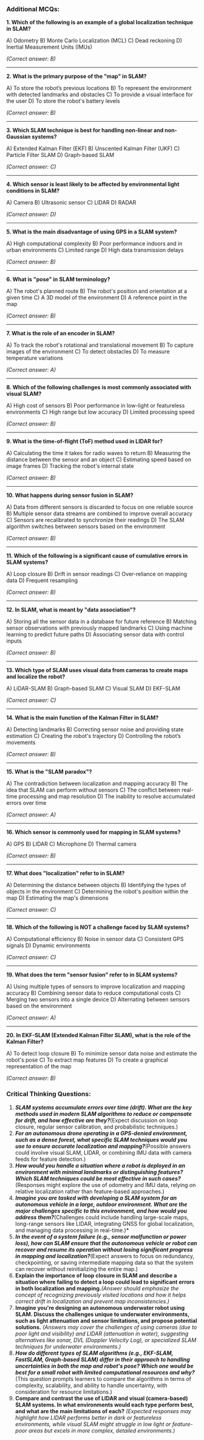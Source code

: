 ### **Additional MCQs:**

**1. Which of the following is an example of a global localization technique in SLAM?**

  A) Odometry
  B) Monte Carlo Localization (MCL)
  C) Dead reckoning
  D) Inertial Measurement Units (IMUs)

  *(Correct answer: B)*

---

**2. What is the primary purpose of the "map" in SLAM?**

  A) To store the robot’s previous locations
  B) To represent the environment with detected landmarks and obstacles
  C) To provide a visual interface for the user
  D) To store the robot's battery levels

  *(Correct answer: B)*

---

**3. Which SLAM technique is best for handling non-linear and non-Gaussian systems?**

  A) Extended Kalman Filter (EKF)
  B) Unscented Kalman Filter (UKF)
  C) Particle Filter SLAM
  D) Graph-based SLAM

  *(Correct answer: C)*

---

**4. Which sensor is least likely to be affected by environmental light conditions in SLAM?**

  A) Camera
  B) Ultrasonic sensor
  C) LIDAR
  D) RADAR

  *(Correct answer: D)*

---

**5. What is the main disadvantage of using GPS in a SLAM system?**

  A) High computational complexity
  B) Poor performance indoors and in urban environments
  C) Limited range
  D) High data transmission delays

  *(Correct answer: B)*

---

**6. What is "pose" in SLAM terminology?**

  A) The robot's planned route
  B) The robot's position and orientation at a given time
  C) A 3D model of the environment
  D) A reference point in the map

  *(Correct answer: B)*

---

**7. What is the role of an encoder in SLAM?**

  A) To track the robot's rotational and translational movement
  B) To capture images of the environment
  C) To detect obstacles
  D) To measure temperature variations

  *(Correct answer: A)*

---

**8. Which of the following challenges is most commonly associated with visual SLAM?**

  A) High cost of sensors
  B) Poor performance in low-light or featureless environments
  C) High range but low accuracy
  D) Limited processing speed

  *(Correct answer: B)*

---

**9. What is the time-of-flight (ToF) method used in LIDAR for?**

  A) Calculating the time it takes for radio waves to return
  B) Measuring the distance between the sensor and an object
  C) Estimating speed based on image frames
  D) Tracking the robot's internal state

  *(Correct answer: B)*

---

**10. What happens during sensor fusion in SLAM?**

  A) Data from different sensors is discarded to focus on one reliable source
  B) Multiple sensor data streams are combined to improve overall accuracy
  C) Sensors are recalibrated to synchronize their readings
  D) The SLAM algorithm switches between sensors based on the environment

  *(Correct answer: B)*

---

**11. Which of the following is a significant cause of cumulative errors in SLAM systems?**

  A) Loop closure
  B) Drift in sensor readings
  C) Over-reliance on mapping data
  D) Frequent resampling

  *(Correct answer: B)*

---

**12. In SLAM, what is meant by "data association"?**

  A) Storing all the sensor data in a database for future reference
  B) Matching sensor observations with previously mapped landmarks
  C) Using machine learning to predict future paths
  D) Associating sensor data with control inputs

  *(Correct answer: B)*

---

**13. Which type of SLAM uses visual data from cameras to create maps and localize the robot?**

  A) LiDAR-SLAM
  B) Graph-based SLAM
  C) Visual SLAM
  D) EKF-SLAM

  *(Correct answer: C)*

---

**14. What is the main function of the Kalman Filter in SLAM?**

  A) Detecting landmarks
  B) Correcting sensor noise and providing state estimation
  C) Creating the robot's trajectory
  D) Controlling the robot’s movements

  *(Correct answer: B)*

---

**15. What is the "SLAM paradox"?**

  A) The contradiction between localization and mapping accuracy
  B) The idea that SLAM can perform without sensors
  C) The conflict between real-time processing and map resolution
  D) The inability to resolve accumulated errors over time

  *(Correct answer: A)*

---

**16. Which sensor is commonly used for mapping in SLAM systems?**

  A) GPS
  B) LIDAR
  C) Microphone
  D) Thermal camera

  *(Correct answer: B)*

---

**17. What does "localization" refer to in SLAM?**

  A) Determining the distance between objects
  B) Identifying the types of objects in the environment
  C) Determining the robot's position within the map
  D) Estimating the map's dimensions

  *(Correct answer: C)*

---

**18. Which of the following is NOT a challenge faced by SLAM systems?**

  A) Computational efficiency
  B) Noise in sensor data
  C) Consistent GPS signals
  D) Dynamic environments

  *(Correct answer: C)*

---

**19. What does the term "sensor fusion" refer to in SLAM systems?**

  A) Using multiple types of sensors to improve localization and mapping accuracy
  B) Combining sensor data to reduce computational costs
  C) Merging two sensors into a single device
  D) Alternating between sensors based on the environment

  *(Correct answer: A)*

---

**20. In EKF-SLAM (Extended Kalman Filter SLAM), what is the role of the Kalman Filter?**

  A) To detect loop closure
  B) To minimize sensor data noise and estimate the robot's pose
  C) To extract map features
  D) To create a graphical representation of the map

  *(Correct answer: B)*

### **Critical Thinking Questions:**

1. ***SLAM systems accumulate errors over time (drift). What are the key methods used in modern SLAM algorithms to reduce or compensate for drift, and how effective are they?***(Expect discussion on loop closure, regular sensor calibration, and probabilistic techniques.)
2. ***For an autonomous drone operating in a GPS-denied environment, such as a dense forest, what specific SLAM techniques would you use to ensure accurate localization and mapping?***(Possible answers could involve visual SLAM, LIDAR, or combining IMU data with camera feeds for feature detection.)
3. ***How would you handle a situation where a robot is deployed in an environment with minimal landmarks or distinguishing features? Which SLAM techniques could be most effective in such cases?***(Responses might explore the use of odometry and IMU data, relying on relative localization rather than feature-based approaches.)
4. ***Imagine you are tasked with developing a SLAM system for an autonomous vehicle in a large, outdoor environment. What are the major challenges specific to this environment, and how would you address them?***(Challenges could include handling large-scale maps, long-range sensors like LIDAR, integrating GNSS for global localization, and managing data processing in real-time.)*
5. ***In the event of a system failure (e.g., sensor malfunction or power loss), how can SLAM ensure that the autonomous vehicle or robot can recover and resume its operation without losing significant progress in mapping and localization?***(Expect answers to focus on redundancy, checkpointing, or saving intermediate mapping data so that the system can recover without reinitializing the entire map.)
6. **Explain the importance of loop closure in SLAM and describe a situation where failing to detect a loop could lead to significant errors in both localization and mapping.***(Answer should emphasize the concept of recognizing previously visited locations and how it helps correct drift in localization and prevent map inconsistencies.)*
7. **Imagine you're designing an autonomous underwater robot using SLAM. Discuss the challenges unique to underwater environments, such as light attenuation and sensor limitations, and propose potential solutions.**
   *(Answers may cover the challenges of using cameras (due to poor light and visibility) and LIDAR (attenuation in water), suggesting alternatives like sonar, DVL (Doppler Velocity Log), or specialized SLAM techniques for underwater environments.)*
8. ***How do different types of SLAM algorithms (e.g., EKF-SLAM, FastSLAM, Graph-based SLAM) differ in their approach to handling uncertainties in both the map and robot's pose? Which one would be best for a small robot with limited computational resources and why?***(This question prompts learners to compare the algorithms in terms of complexity, scalability, and ability to handle uncertainty, with consideration for resource limitations.)
9. **Compare and contrast the use of LIDAR and visual (camera-based) SLAM systems. In what environments would each type perform best, and what are the main limitations of each?**
   *(Expected responses may highlight how LIDAR performs better in dark or featureless environments, while visual SLAM might struggle in low light or feature-poor areas but excels in more complex, detailed environments.)*
